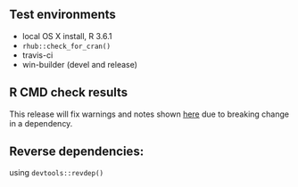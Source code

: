 ## Test environments
* local OS X install, R 3.6.1
* `rhub::check_for_cran()`
* travis-ci
* win-builder (devel and release)

## R CMD check results
This release will fix warnings and notes shown [here](https://cran.r-project.org/web/checks/check_results_shinydashboardPlus.htmll) due to breaking change in a dependency.

## Reverse dependencies:
using `devtools::revdep()` 
